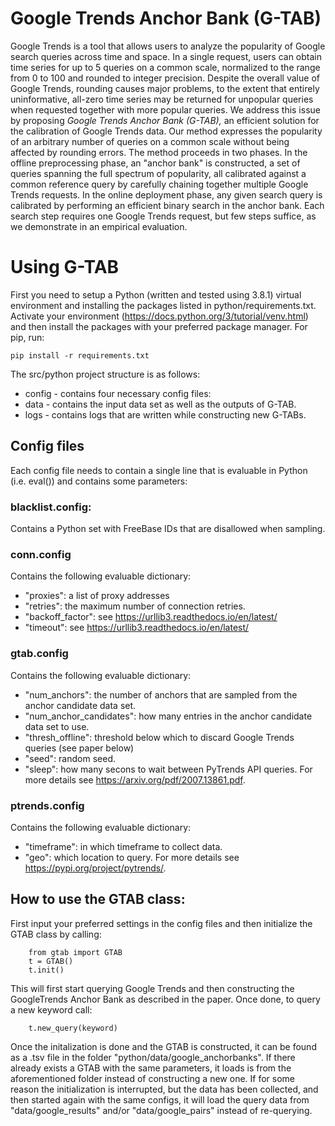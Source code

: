 # Google Trends Anchor Bank (G-TAB)

Google Trends is a tool that allows users to analyze the popularity of Google search queries across time and space.
In a single request, users can obtain time series for up to 5 queries on a common scale, normalized to the range from 0 to 100 and rounded to integer precision.
Despite the overall value of Google Trends, rounding causes major problems, to the extent that entirely uninformative, all-zero time series may be returned for unpopular queries when requested together with more popular queries.
We address this issue by proposing
*Google Trends Anchor Bank (G-TAB),*
an efficient solution for the calibration of Google Trends data.
Our method expresses the popularity of an arbitrary number of queries on a common scale without being affected by rounding errors.
The method proceeds in two phases.
In the offline preprocessing phase, an "anchor bank" is constructed, a set of queries spanning the full spectrum of popularity, all calibrated against a common reference query by carefully chaining together multiple Google Trends requests.
In the online deployment phase, any given search query is calibrated by performing an efficient binary search in the anchor bank.
Each search step requires one Google Trends request, but few steps suffice, as we demonstrate in an empirical evaluation.

# Using G-TAB

First you need to setup a Python (written and tested using 3.8.1) virtual environment and installing the packages listed in python/requirements.txt. Activate your environment (https://docs.python.org/3/tutorial/venv.html) and then install the packages with your preferred package manager. For pip, run:
~~~
pip install -r requirements.txt
~~~

The src/python project structure is as follows:
- config - contains four necessary config files:
- data - contains the input data set as well as the outputs of G-TAB.
- logs - contains logs that are written while constructing new G-TABs.

## Config files 
Each config file needs to contain a single line that is evaluable in Python (i.e. eval()) and contains some parameters: 
### blacklist.config:
Contains a Python set with FreeBase IDs that are disallowed when sampling.
### conn.config
Contains the following evaluable dictionary:
- "proxies": a list of proxy addresses
- "retries": the maximum number of connection retries.
- "backoff_factor": see https://urllib3.readthedocs.io/en/latest/
- "timeout": see https://urllib3.readthedocs.io/en/latest/
### gtab.config
Contains the following evaluable dictionary:
- "num_anchors": the number of anchors that are sampled from the anchor candidate data set.
- "num_anchor_candidates": how many entries in the anchor candidate data set to use.
- "thresh_offline": threshold below which to discard Google Trends queries (see paper below)
- "seed": random seed.
- "sleep": how many secons to wait between PyTrends API queries.
For more details see https://arxiv.org/pdf/2007.13861.pdf.
### ptrends.config
Contains the following evaluable dictionary:
- "timeframe": in which timeframe to collect data.
- "geo": which location to query.
For more details see https://pypi.org/project/pytrends/.


## How to use the GTAB class:
First input your preferred settings in the config files and then initialize the GTAB class by calling:
~~~
    from gtab import GTAB
    t = GTAB()
    t.init()
~~~
This will first start querying Google Trends and then constructing the GoogleTrends Anchor Bank as described in the paper. Once done, to query a new keyword call:
~~~
    t.new_query(keyword)
~~~

Once the initalization is done and the GTAB is constructed, it can be found as a .tsv file in the folder "python/data/google_anchorbanks". If there already exists a GTAB with the same parameters, it loads is from the aforementioned folder instead of constructing a new one. If for some reason the initialization is interrupted, but the data has been collected, and then started again with the same configs, it will load the query data from "data/google_results" and/or "data/google_pairs" instead of re-querying. 

